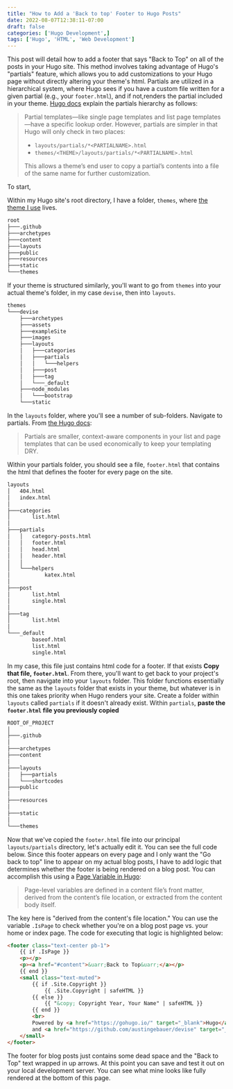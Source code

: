 ```yaml
---
title: "How to Add a 'Back to top' Footer to Hugo Posts"
date: 2022-08-07T12:38:11-07:00
draft: false
categories: ['Hugo Development',]
tags: ['Hugo', 'HTML', 'Web Development']
---
```

This post will detail how to add a footer that says "Back to Top" on all of the posts in your Hugo site. This method involves taking advantage of Hugo's "partials" feature, which allows you to add customizations to your Hugo page without directly altering your theme's html. Partials are utilized in a hierarchical system, where Hugo sees if you have a custom file written for a given partial (e.g., your `footer.html`), and if not,renders the partial included in your theme. [Hugo docs](https://gohugo.io/templates/partials/) explain the partials hierarchy as follows:
>Partial templates—like single page templates and list page templates—have a specific lookup order. However, partials are simpler in that Hugo will only check in two places:
>- `layouts/partials/*<PARTIALNAME>.html`
>- `themes/<THEME>/layouts/partials/*<PARTIALNAME>.html`  
>
>This allows a theme’s end user to copy a partial’s contents into a file of the same name for further customization.

To start,   

Within my Hugo site's root directory, I have a folder, `themes`, where [the theme I use](https://github.com/austingebauer/devise) lives.
```bash {hl_lines=[9]}
root
├───.github
├───archetypes
├───content
├───layouts
├───public
├───resources
├───static
└───themes
```

If your theme is structured similarly, you'll want to go from `themes` into your actual theme's folder, in my case `devise`, then into `layouts`.
```bash {hl_lines=[7]}
themes
└───devise
    ├───archetypes
    ├───assets
    ├───exampleSite
    ├───images
    ├───layouts
    │   ├───categories
    │   ├───partials
    │   │   └───helpers
    │   ├───post
    │   ├───tag
    │   └───_default
    ├───node_modules
    │   └───bootstrap
    └───static
```
In the `layouts` folder, where you'll see a number of sub-folders. Navigate to partials. From [the Hugo docs](https://gohugo.io/templates/partials/):
>Partials are smaller, context-aware components in your list and page templates that can be used economically to keep your templating DRY.

Within your partials folder, you should see a file, `footer.html` that contains the html that defines the footer for every page on the site.
```bash {hl_lines=[10]}
layouts
│   404.html
│   index.html
│
├───categories
│       list.html
│
├───partials
│   │   category-posts.html
│   │   footer.html
│   │   head.html
│   │   header.html
│   │
│   └───helpers
│           katex.html
│
├───post
│       list.html
│       single.html
│
├───tag
│       list.html
│
└───_default
        baseof.html
        list.html
        single.html
```

In my case, this file just contains html code for a footer. If that exists **Copy that file, `footer.html`**. From there, you'll want to get back to your project's root, then navigate into your `layouts` folder. This folder functions essentially the same as the `layouts` folder that exists in your theme, but whatever is in this one takes priority when Hugo renders your site. Create a folder within `layouts` called `partials` if it doesn't already exist. Within `partials`, **paste the `footer.html` file you previously copied**


```bash {hl_lines=[9]}
ROOT_OF_PROJECT
│ 
├───.github
│ 
├───archetypes
├───content
│ 
├───layouts
│   ├───partials
│   └───shortcodes
├───public
│ 
├───resources
│ 
├───static
│ 
└───themes
```


Now that we've copied the `footer.html` file into our principal `layouts/partials` directory, let's actually edit it. You can see the full code below. Since this footer appears on every page and I only want the "Go back to top" line to appear on my actual blog posts, I have to add logic that determines whether the footer is being rendered on a blog post. You can accomplish this using a [Page Variable in Hugo](https://gohugo.io/variables/page/):
>Page-level variables are defined in a content file’s front matter, derived from the content’s file location, or extracted from the content body itself.

The key here is "derived from the content's file location." You can use the variable `.IsPage` to check whether you're on a blog post page vs. your home or index page. The code for executing that logic is highlighted below:


```html {linenos=inline, hl_lines=["2-5"]}
<footer class="text-center pb-1">
    {{ if .IsPage }}
    <p></p>
    <p><a href="#content">&uarr;Back to Top&uarr;</a></p>
    {{ end }}
    <small class="text-muted">
        {{ if .Site.Copyright }}
            {{ .Site.Copyright | safeHTML }}
        {{ else }}
            {{ "&copy; Copyright Year, Your Name" | safeHTML }}
        {{ end }}
        <br>
        Powered by <a href="https://gohugo.io/" target="_blank">Hugo</a>
        and <a href="https://github.com/austingebauer/devise" target="_blank">Devise</a>
    </small>
</footer>
```
The footer for blog posts just contains some dead space and the "Back to Top" text wrapped in up arrows. At this point you can save and test it out on your local development server. You can see what mine looks like fully rendered at the bottom of this page.